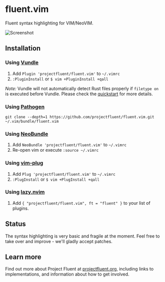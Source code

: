 # fluent.vim

Fluent syntax highlighting for VIM/NeoVIM.

![Screenshot](https://github.com/projectfluent/fluent.vim/blob/master/images/screenshot.png?raw=true)


## Installation

### Using [Vundle]

1. Add `Plugin 'projectfluent/fluent.vim'` to `~/.vimrc`
2. `:PluginInstall` or `$ vim +PluginInstall +qall`

*Note:* Vundle will not automatically detect Rust files properly if `filetype on` is executed before Vundle. Please check the [quickstart][vqs] for more details.

### Using [Pathogen][]

```shell
git clone --depth=1 https://github.com/projectfluent/fluent.vim.git ~/.vim/bundle/fluent.vim
```

### Using [NeoBundle][]

1. Add `NeoBundle 'projectfluent/fluent.vim'` to `~/.vimrc`
2. Re-open vim or execute `:source ~/.vimrc`

### Using [vim-plug][]

1. Add `Plug 'projectfluent/fluent.vim'` to `~/.vimrc`
2. `:PlugInstall` or `$ vim +PlugInstall +qall`

### Using [lazy.nvim]
1. Add `{ "projectfluent/fluent.vim", ft = "fluent" }` to your list of plugins.


## Status

The syntax highlighting is very basic and fragile at the moment.
Feel free to take over and improve - we'll gladly accept patches.

## Learn more

Find out more about Project Fluent at [projectfluent.org][], including links to implementations, and information about how to get involved.

[Fluent Syntax Guide]: http://projectfluent.org/fluent/guide
[projectfluent.org]: http://projectfluent.org
[Vundle]: https://github.com/gmarik/vundle
[vqs]: https://github.com/gmarik/vundle#quick-start
[Pathogen]: https://github.com/tpope/vim-pathogen
[NeoBundle]: https://github.com/Shougo/neobundle.vim
[vim-plug]: https://github.com/junegunn/vim-plug
[lazy.nvim]: https://github.com/folke/lazy.nvim/
